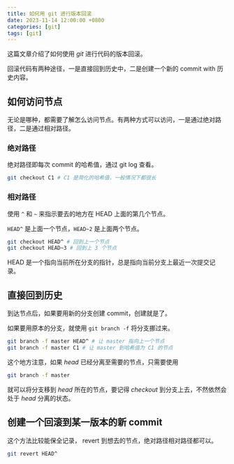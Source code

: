 ```yaml
---
title: 如何用 git 进行版本回滚
date: 2023-11-14 12:00:00 +0800
categories: [git]
tags: [git]
---
```


这篇文章介绍了如何使用 *git* 进行代码的版本回滚。

回滚代码有两种途径，一是直接回到历史中，二是创建一个新的 commit with 历史内容。

## 如何访问节点

无论是哪种，都需要了解怎么访问节点。有两种方式可以访问，一是通过绝对路径，二是通过相对路径。

### 绝对路径

绝对路径即每次 commit 的哈希值，通过 git log 查看。

```bash
git checkout C1 # C1 是简化的哈希值，一般情况下都很长
```

### 相对路径

使用 `^` 和 `~` 来指示要去的地方在 HEAD 上面的第几个节点。

`HEAD^` 是上面一个节点，`HEAD~2` 是上面两个节点。

```bash
git checkout HEAD^ # 回到上一个节点
git checkout HEAD~3 # 回到上 3 个节点
```

HEAD 是一个指向当前所在分支的指针，总是指向当前分支上最近一次提交记录。

## 直接回到历史

到达节点后，如果要用新的分支创建 commit，创建就是了。

如果要用原本的分支，就使用 `git branch -f` 将分支挪过来。

```bash
git branch -f master HEAD^ # 让 master 指向上一个节点
git branch -f master C1 # 让 master 到哈希值为 C1 的节点
```

这个地方注意，如果 *head* 已经分离至需要的节点，只需要使用

```bash
git branch -f master
```

就可以将分支移到 *head* 所在的节点，要记得 *checkout* 到分支上去，不然依然会处于 *head* 分离的状态。

## 创建一个回滚到某一版本的新 commit

这个方法比较能保全记录， revert 到想去的节点，绝对路径相对路径都可以。

```bash
git revert HEAD^
```